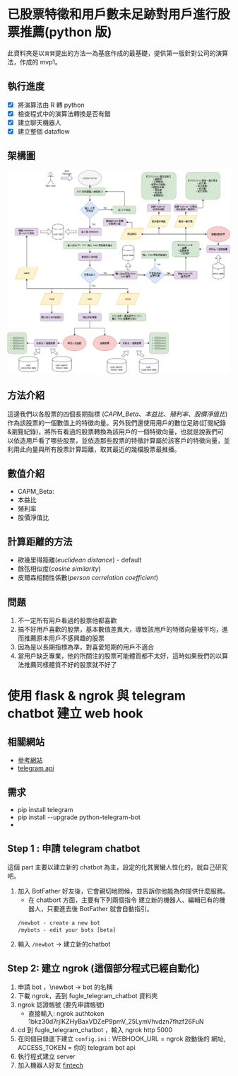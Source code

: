# 已股票特徵和用戶數未足跡對用戶進行股票推薦(python 版)
此資料夾是以`育賢`提出的方法一為基底作成的最基礎，提供第一版針對公司的演算法，作成的 mvp1。

## 執行進度
- [x] 將演算法由 R 轉 python
- [X] 檢查程式中的演算法轉換是否有錯
- [X] 建立聊天機器人
- [X] 建立整個 dataflow

## 架構圖
![](img/chatbot_flow.png)

## 方法介紹
這邊我們以各股票的四個長期指標 (*CAPM_Beta*、*本益比*、*殖利率*、*股價淨值比*) 作為該股票的一個數值上的特徵向量。另外我們還使用用戶的數位足跡(訂閱紀錄&瀏覽紀錄)，將所有看過的股票轉換為該用戶的一個特徵向量，也就是說我們可以依造用戶看了哪些股票，並依造那些股票的特徵計算屬於該客戶的特徵向量，並利用此向量與所有股票計算距離，取其最近的幾檔股票最推播。

## 數值介紹
- CAPM_Beta: 
- 本益比
- 殖利率
- 股價淨值比

## 計算距離的方法
- 歐幾里得距離(*euclidean distance*) - default
- 餘弦相似度(*cosine similarity*)
- 皮爾森相關性係數(*person correlation coefficient*)

## 問題
1. 不一定所有用戶看過的股票他都喜歡
2. 搞不好用戶喜歡的股票，基本數值差異大，導致該用戶的特徵向量被平均，進而推薦原本用戶不感興趣的股票
3. 因為是以長期指標為準，對喜愛短期的用戶不適合
4. 當用戶缺乏專業，他的所關注的股票可能體質都不太好，這時如果我們的以算法推薦同樣體質不好的股票就不好了

# 使用 flask & ngrok 與 telegram chatbot 建立 web hook 
## 相關網站
- [參考網站](https://medium.com/@zaoldyeck/%E6%89%8B%E6%8A%8A%E6%89%8B%E6%95%99%E4%BD%A0%E6%80%8E%E9%BA%BC%E6%89%93%E9%80%A0-telegram-bot-a7b539c3402a)
- [telegram api](https://core.telegram.org/bots/api)
## 需求
- pip install telegram
- pip install --upgrade python-telegram-bot
- 
## Step 1 : 申請 telegram chatbot 
這個 part 主要以建立新的 chatbot 為主，設定的化其實蠻人性化的，就自己研究吧。 
1. 加入 BotFather 好友後，它會親切地問候，並告訴你他能為你提供什麼服務。
    - 在 chatbort 方面，主要有下列兩個指令 建立新的機器人、編輯已有的機器人，只要進去後 BotFather 就會自動指引。
    ```
    /newbot - create a new bot
    /mybots - edit your bots [beta]
    ```
2.  輸入 `/newbot` -> 建立新的chatbot


## Step 2: 建立 ngrok (這個部分程式已經自動化)
1. 申請 bot ，\newbot -> bot 的名稱
2. 下載 ngrok，丟到 fugle_telegram_chatbot 資料夾
3. ngrok 認證帳號 (要先申請帳號)
    - 直接輸入: ngrok authtoken 1bkz30d7rjlKZHyBaxVDZeP9pmV_25LymVhvdzn7fhzf26FuN
4. cd 到 fugle_telegram_chatbot ，輸入 ngrok http 5000
5. 在同個目錄底下建立 `config.ini` : WEBHOOK_URL = ngrok 啟動後的 網址, ACCESS_TOKEN = 你的 telegram bot api 
6. 執行程式建立 server 
7. 加入機器人好友 [fintech](http://t.me/myfugle_bot)

